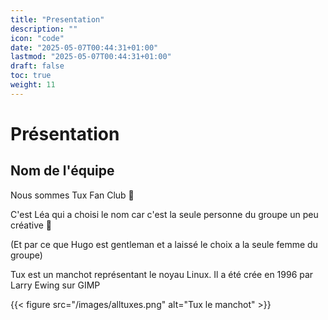 ```yaml
---
title: "Presentation"
description: ""
icon: "code"
date: "2025-05-07T00:44:31+01:00"
lastmod: "2025-05-07T00:44:31+01:00"
draft: false
toc: true
weight: 11
---
```


# Présentation 

## Nom de l'équipe

Nous sommes Tux Fan Club 🐧

C'est Léa qui a choisi le nom car c'est la seule personne du groupe un peu créative 👀 

(Et par ce que Hugo est gentleman et a laissé le choix a la seule femme du groupe)

Tux est un manchot représentant le noyau Linux. Il a été crée en 1996 par Larry Ewing sur GIMP 

{{< figure src="/images/alltuxes.png" alt="Tux le manchot" >}}
